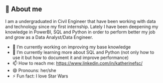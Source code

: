 ## 🚀 About me
I am a undergraduated in Civil Engineer that have been working with data and technology since my first internship. Lately I have been deepening my knowledge in PowerBI, SQL and Python in order to perform better my job and grow as a Data Analyst/Data Engineer.

- 🔭 I’m currently working on improving my base knowledge
- 🌱 I’m currently learning more about SQL and Python (not only how to use it but how to document it and improve performance)
- 📫 How to reach me: https://www.linkedin.com/in/katherinefsc/
- 😄 Pronouns: her/she
- ⚡ Fun fact: I love Star Wars

